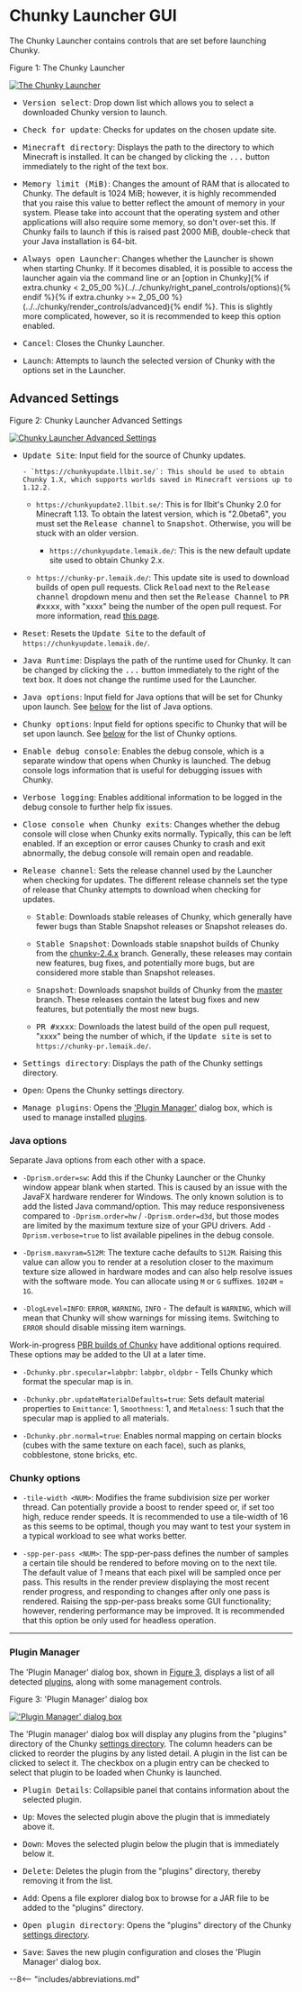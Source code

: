 # Chunky Launcher GUI

The Chunky Launcher contains controls that are set before launching Chunky.

<div class="figure" id="figure-1">
  <p class="figure">Figure 1: The Chunky Launcher</p>
  <div class="figureimgcontainer">
    <a href="../../../../img/reference/user_interface/chunky_launcher/chunky_launcher.png">
      <img class="figure" src="../../../../img/reference/user_interface/chunky_launcher/chunky_launcher.png" alt="The Chunky Launcher">
    </a>
  </div>
</div>

- <samp>Version select</samp>: Drop down list which allows you to select a downloaded Chunky version to launch.

- <samp>Check for update</samp>: Checks for updates on the chosen update site.

- <samp>Minecraft directory</samp>: Displays the path to the directory to which Minecraft is installed. It can be changed by clicking the <samp>...</samp> button immediately to the right of the text box.

- <samp>Memory limit (MiB)</samp>: Changes the amount of RAM that is allocated to Chunky. The default is 1024 MiB; however, it is highly recommended that you raise this value to better reflect the amount of memory in your system. Please take into account that the operating system and other applications will also require some memory, so don't over-set this. If Chunky fails to launch if this is raised past 2000 MiB, double-check that your Java installation is 64-bit.

- <samp>Always open Launcher</samp>: Changes whether the Launcher is shown when starting Chunky. If it becomes disabled, it is possible to access the launcher again via the command line or an [option in Chunky]{% if extra.chunky < 2_05_00 %}(../../chunky/right_panel_controls/options){% endif %}{% if extra.chunky >= 2_05_00 %}(../../chunky/render_controls/advanced){% endif %}. This is slightly more complicated, however, so it is recommended to keep this option enabled.

- <samp>Cancel</samp>: Closes the Chunky Launcher.

- <samp>Launch</samp>: Attempts to launch the selected version of Chunky with the options set in the Launcher.

## Advanced Settings

<div class="figure" id="figure-2">
  <p class="figure">Figure 2: Chunky Launcher Advanced Settings</p>
  <div class="figureimgcontainer">
    <a href="../../../../img/reference/user_interface/chunky_launcher/chunky_launcher_advanced.png">
      <img class="figure" src="../../../../img/reference/user_interface/chunky_launcher/chunky_launcher_advanced.png" alt="Chunky Launcher Advanced Settings">
    </a>
  </div>
</div>

- <samp>Update Site</samp>: Input field for the source of Chunky updates.

	  - `https://chunkyupdate.llbit.se/`: This should be used to obtain Chunky 1.X, which supports worlds saved in Minecraft versions up to 1.12.2.

    - `https://chunkyupdate2.llbit.se/`: This is for llbit's Chunky 2.0 for Minecraft 1.13. To obtain the latest version, which is "2.0beta6", you must set the <samp>Release channel</samp> to <samp>Snapshot</samp>. Otherwise, you will be stuck with an older version.

	  - `https://chunkyupdate.lemaik.de/`: This is the new default update site used to obtain Chunky 2.x.

    - `https://chunky-pr.lemaik.de/`: This update site is used to download builds of open pull requests. Click <samp>Reload</samp> next to the <samp>Release channel</samp> dropdown menu and then set the <samp>Release Channel</samp> to <samp>PR #xxxx</samp>, with "xxxx" being the number of the open pull request. For more information, read <a href="https://github.com/leMaik/chunky-pr-as-update-site/blob/master/README.md" target="_blank">this page</a>.

- <samp>Reset</samp>: Resets the <samp>Update Site</samp> to the default of `https://chunkyupdate.lemaik.de/`.

- <samp>Java Runtime</samp>: Displays the path of the runtime used for Chunky. It can be changed by clicking the <samp>...</samp> button immediately to the right of the text box. It does not change the runtime used for the Launcher.

- <samp>Java options</samp>: Input field for Java options that will be set for Chunky upon launch. See [below](#java-options) for the list of Java options.

- <samp>Chunky options</samp>: Input field for options specific to Chunky that will be set upon launch. See [below](#chunky-options) for the list of Chunky options.

- <samp>Enable debug console</samp>: Enables the debug console, which is a separate window that opens when Chunky is launched. The debug console logs information that is useful for debugging issues with Chunky.

- <samp>Verbose logging</samp>: Enables additional information to be logged in the debug console to further help fix issues.

- <samp>Close console when Chunky exits</samp>: Changes whether the debug console will close when Chunky exits normally. Typically, this can be left enabled. If an exception or error causes Chunky to crash and exit abnormally, the debug console will remain open and readable.

- <samp>Release channel</samp>: Sets the release channel used by the Launcher when checking for updates. The different release channels set the type of release that Chunky attempts to download when checking for updates.

    - <samp>Stable</samp>: Downloads stable releases of Chunky, which generally have fewer bugs than Stable Snapshot releases or Snapshot releases do.

    - <samp>Stable Snapshot</samp>: Downloads stable snapshot builds of Chunky from the <a href="https://github.com/chunky-dev/chunky/tree/chunky-2.4.x" target="_blank">chunky-2.4.x</a> branch. Generally, these releases may contain new features, bug fixes, and potentially more bugs, but are considered more stable than Snapshot releases.

    - <samp>Snapshot</samp>: Downloads snapshot builds of Chunky from the <a href="https://github.com/chunky-dev/chunky/tree/master" target="_blank">master</a> branch. These releases contain the latest bug fixes and new features, but potentially the most new bugs.

    - <samp>PR #xxxx</samp>: Downloads the latest build of the open pull request, "xxxx" being the number of which, if the <samp>Update site</samp> is set to `https://chunky-pr.lemaik.de/`.

- <samp>Settings directory</samp>: Displays the path of the Chunky settings directory.

- <samp>Open</samp>: Opens the Chunky settings directory.

- <samp>Manage plugins</samp>: Opens the ['Plugin Manager'](#plugin-manager) dialog box, which is used to manage installed [plugins](../../../../plugins/chunky_plugins).

### Java options

Separate Java options from each other with a space.

- `-Dprism.order=sw`: Add this if the Chunky Launcher or the Chunky window appear blank when started. This is caused by an issue with the JavaFX hardware renderer for Windows. The only known solution is to add the listed Java command/option. This may reduce responsiveness compared to `-Dprism.order=hw` / `-Dprism.order=d3d`, but those modes are limited by the maximum texture size of your GPU drivers. Add `-Dprism.verbose=true` to list available pipelines in the debug console.

- `-Dprism.maxvram=512M`: The texture cache defaults to `512M`. Raising this value can allow you to render at a resolution closer to the maximum texture size allowed in hardware modes and can also help resolve issues with the software mode. You can allocate using `M` or `G` suffixes. `1024M` = `1G`.

- `-DlogLevel=INFO`: `ERROR`, `WARNING`, `INFO` - The default is `WARNING`, which will mean that Chunky will show warnings for missing items. Switching to `ERROR` should disable missing item warnings.

Work-in-progress <a href="https://github.com/leMaik/chunky/tree/pbr" target="_blank">PBR builds of Chunky</a> have additional options required. These options may be added to the UI at a later time.

- `-Dchunky.pbr.specular=labpbr`: `labpbr`, `oldpbr` - Tells Chunky which format the specular map is in.

- `-Dchunky.pbr.updateMaterialDefaults=true`: Sets default material properties to `Emittance`: 1, `Smoothness`: 1, and `Metalness`: 1 such that the specular map is applied to all materials.

- `-Dchunky.pbr.normal=true`: Enables normal mapping on certain blocks (cubes with the same texture on each face), such as planks, cobblestone, stone bricks, etc.

### Chunky options

- `-tile-width <NUM>`: Modifies the frame subdivision size per worker thread. Can potentially provide a boost to render speed or, if set too high, reduce render speeds. It is recommended to use a tile-width of 16 as this seems to be optimal, though you may want to test your system in a typical workload to see what works better.

- `-spp-per-pass <NUM>`: The spp-per-pass defines the number of samples a certain tile should be rendered to before moving on to the next tile. The default value of *1* means that each pixel will be sampled once per pass. This results in the render preview displaying the most recent render progress, and responding to changes after only one pass is rendered. Raising the spp-per-pass breaks some GUI functionality; however, rendering performance may be improved. It is recommended that this option be only used for headless operation.

---

### Plugin Manager

The 'Plugin Manager' dialog box, shown in [Figure 3](#figure-3), displays a list of all detected [plugins](../../../../plugins/chunky_plugins), along with some management controls.

<div class="figure" id="figure-3">
  <p class="figure">Figure 3: 'Plugin Manager' dialog box</p>
  <div class="figureimgcontainer">
    <a href="../../../../img/reference/user_interface/chunky_launcher/plugin_manager_dialog_box.png">
      <img class="figure" src="../../../../img/reference/user_interface/chunky_launcher/plugin_manager_dialog_box.png" alt="'Plugin Manager' dialog box">
    </a>
  </div>
</div>

The 'Plugin manager' dialog box will display any plugins from the "plugins" directory of the Chunky [settings directory](#advanced-settings). The column headers can be clicked to reorder the plugins by any listed detail. A plugin in the list can be clicked to select it. The checkbox on a plugin entry can be checked to select that plugin to be loaded when Chunky is launched.

- <samp>Plugin Details</samp>: Collapsible panel that contains information about the selected plugin.

- <samp>Up</samp>: Moves the selected plugin above the plugin that is immediately above it.

- <samp>Down</samp>: Moves the selected plugin below the plugin that is immediately below it.

- <samp>Delete</samp>: Deletes the plugin from the "plugins" directory, thereby removing it from the list.

- <samp>Add</samp>: Opens a file explorer dialog box to browse for a JAR file to be added to the "plugins" directory.

- <samp>Open plugin directory</samp>: Opens the "plugins" directory of the Chunky [settings directory](#advanced-settings).

- <samp>Save</samp>: Saves the new plugin configuration and closes the 'Plugin Manager' dialog box.

--8<-- "includes/abbreviations.md"
